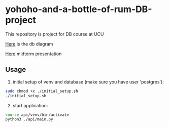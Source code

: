 # yohoho-and-a-bottle-of-rum-DB-project
This repository is project for DB course at UCU

[Here](./docs/vutvereznuk.pdf) is the db diagram

[Here](https://docs.google.com/presentation/d/e/2PACX-1vS_3QxUVFzwp1ZslXd1UHUVn1Pn98InevlZaJiEi0i6M6kH-ZRrAcXuspQAG2F06wmjDeAz_YqFZrYx/pub?start=false&loop=false&delayms=3000) midterm presentation

## Usage
1) initial setup of venv and database (make sure you have user 'postgres'):
```bash
sudo chmod +x ./initial_setup.sh
./initial_setup.sh
```   
2) start application:
```bash
source api/venv/bin/activate
python3 ./api/main.py
```
